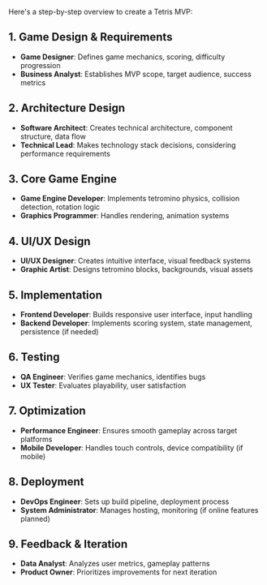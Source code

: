 Here's a step-by-step overview to create a Tetris MVP:

## 1. Game Design & Requirements
- **Game Designer**: Defines game mechanics, scoring, difficulty progression
- **Business Analyst**: Establishes MVP scope, target audience, success metrics

## 2. Architecture Design
- **Software Architect**: Creates technical architecture, component structure, data flow
- **Technical Lead**: Makes technology stack decisions, considering performance requirements

## 3. Core Game Engine
- **Game Engine Developer**: Implements tetromino physics, collision detection, rotation logic
- **Graphics Programmer**: Handles rendering, animation systems

## 4. UI/UX Design
- **UI/UX Designer**: Creates intuitive interface, visual feedback systems
- **Graphic Artist**: Designs tetromino blocks, backgrounds, visual assets

## 5. Implementation
- **Frontend Developer**: Builds responsive user interface, input handling
- **Backend Developer**: Implements scoring system, state management, persistence (if needed)

## 6. Testing
- **QA Engineer**: Verifies game mechanics, identifies bugs
- **UX Tester**: Evaluates playability, user satisfaction

## 7. Optimization
- **Performance Engineer**: Ensures smooth gameplay across target platforms
- **Mobile Developer**: Handles touch controls, device compatibility (if mobile)

## 8. Deployment
- **DevOps Engineer**: Sets up build pipeline, deployment process
- **System Administrator**: Manages hosting, monitoring (if online features planned)

## 9. Feedback & Iteration
- **Data Analyst**: Analyzes user metrics, gameplay patterns
- **Product Owner**: Prioritizes improvements for next iteration
